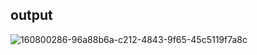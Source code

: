 ## output
![160800286-96a88b6a-c212-4843-9f65-45c5119f7a8c](https://user-images.githubusercontent.com/102752587/161425902-a4339ed9-1e24-4847-a16a-bf5bae31bbb2.png)

